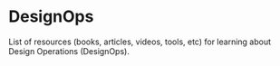 # DesignOps
List of resources (books, articles, videos, tools, etc) for learning about Design Operations (DesignOps).
